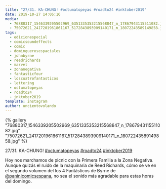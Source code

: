 ```yaml
---
title: "27/31. KA-CHUNG! #octumatopeyas #roadto24 #inktober2019"
date: 2019-10-27 14:06:16
media: 
  - 76880317_1546339205502969_6351335353215568847_n_17867943115511082.jpg
  - 75072621_2417201961861167_5172843893909140171_n_18072243589149858.jpg
tags: 
  - edicionespecial
  - comicsoundeffects
  - comic
  - dominguerosespaciales
  - johnbyrne
  - reedrichards
  - marvel
  - zonanegativa
  - fantasticfour
  - loscuatrofantasticos
  - lettering
  - octumatopeyas
  - roadto24
  - inktober2019
template: instagram
author: uncientovolando
---
```


{% gallery "76880317_1546339205502969_6351335353215568847_n_17867943115511082.jpg" "75072621_2417201961861167_5172843893909140171_n_18072243589149858.jpg" %}

27/31. KA-CHUNG! [#octumatopeyas](/tags/octumatopeyas) [#roadto24](/tags/roadto24) [#inktober2019](/tags/inktober2019)

Hoy nos marchamos de picnic con la Primera Familia a la Zona Negativa. Aunque quizás el ruido de la maquinaria de Reed Richards, cómo se ve en el segundo volumen del los 4 Fantásticos de Byrne de [@paninicomicsespana](https://instagram.com/paninicomicsespana), no sea el sonido más agradable para estas horas del domingo.
